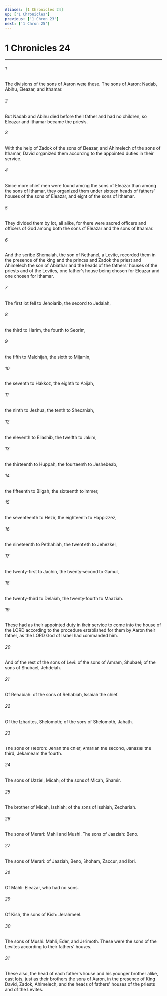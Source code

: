 ```yaml
---
Aliases: [1 Chronicles 24]
up: ['1 Chronicles']
previous: ['1 Chron 23']
next: ['1 Chron 25']
---
```

# 1 Chronicles 24
***



###### 1 
The divisions of the sons of Aaron were these. The sons of Aaron: Nadab, Abihu, Eleazar, and Ithamar. 

###### 2 
But Nadab and Abihu died before their father and had no children, so Eleazar and Ithamar became the priests. 

###### 3 
With the help of Zadok of the sons of Eleazar, and Ahimelech of the sons of Ithamar, David organized them according to the appointed duties in their service. 

###### 4 
Since more chief men were found among the sons of Eleazar than among the sons of Ithamar, they organized them under sixteen heads of fathers' houses of the sons of Eleazar, and eight of the sons of Ithamar. 

###### 5 
They divided them by lot, all alike, for there were sacred officers and officers of God among both the sons of Eleazar and the sons of Ithamar. 

###### 6 
And the scribe Shemaiah, the son of Nethanel, a Levite, recorded them in the presence of the king and the princes and Zadok the priest and Ahimelech the son of Abiathar and the heads of the fathers' houses of the priests and of the Levites, one father's house being chosen for Eleazar and one chosen for Ithamar. 

###### 7 
The first lot fell to Jehoiarib, the second to Jedaiah, 

###### 8 
the third to Harim, the fourth to Seorim, 

###### 9 
the fifth to Malchijah, the sixth to Mijamin, 

###### 10 
the seventh to Hakkoz, the eighth to Abijah, 

###### 11 
the ninth to Jeshua, the tenth to Shecaniah, 

###### 12 
the eleventh to Eliashib, the twelfth to Jakim, 

###### 13 
the thirteenth to Huppah, the fourteenth to Jeshebeab, 

###### 14 
the fifteenth to Bilgah, the sixteenth to Immer, 

###### 15 
the seventeenth to Hezir, the eighteenth to Happizzez, 

###### 16 
the nineteenth to Pethahiah, the twentieth to Jehezkel, 

###### 17 
the twenty-first to Jachin, the twenty-second to Gamul, 

###### 18 
the twenty-third to Delaiah, the twenty-fourth to Maaziah. 

###### 19 
These had as their appointed duty in their service to come into the house of the LORD according to the procedure established for them by Aaron their father, as the LORD God of Israel had commanded him. 

###### 20 
And of the rest of the sons of Levi: of the sons of Amram, Shubael; of the sons of Shubael, Jehdeiah. 

###### 21 
Of Rehabiah: of the sons of Rehabiah, Isshiah the chief. 

###### 22 
Of the Izharites, Shelomoth; of the sons of Shelomoth, Jahath. 

###### 23 
The sons of Hebron: Jeriah the chief, Amariah the second, Jahaziel the third, Jekameam the fourth. 

###### 24 
The sons of Uzziel, Micah; of the sons of Micah, Shamir. 

###### 25 
The brother of Micah, Isshiah; of the sons of Isshiah, Zechariah. 

###### 26 
The sons of Merari: Mahli and Mushi. The sons of Jaaziah: Beno. 

###### 27 
The sons of Merari: of Jaaziah, Beno, Shoham, Zaccur, and Ibri. 

###### 28 
Of Mahli: Eleazar, who had no sons. 

###### 29 
Of Kish, the sons of Kish: Jerahmeel. 

###### 30 
The sons of Mushi: Mahli, Eder, and Jerimoth. These were the sons of the Levites according to their fathers' houses. 

###### 31 
These also, the head of each father's house and his younger brother alike, cast lots, just as their brothers the sons of Aaron, in the presence of King David, Zadok, Ahimelech, and the heads of fathers' houses of the priests and of the Levites.
